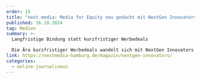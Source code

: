 ```yaml
---
order: 15
title: "next.media: Media for Equity neu gedacht mit NextGen Innovators"
published: 16.10.2024
tag: Medien
summary: >-
  Langfristige Bindung statt kurzfristiger Werbedeals

  Die Ära kurzfristiger Werbedeals wandelt sich mit NextGen Innovators (NGI), einem Unternehmen, das langfristige Partnerschaften zwischen Startups und Content-Creatoren fördert. Sarah Kübler und Sebastian Niemann nutzen dabei ihre tiefgreifenden Erfahrungen im Social Media und Influencer-Marketing.
link: https://nextmedia-hamburg.de/magazin/nextgen-innovators/
categories:
  - online-journalismus
---
```

